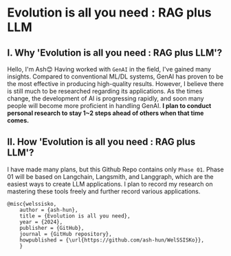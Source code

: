 # Evolution is all you need : RAG plus LLM

## **Ⅰ. Why 'Evolution is all you need : RAG plus LLM'?**
Hello, I'm Ash😊 Having worked with `GenAI` in the field, I've gained many insights. Compared to conventional ML/DL systems, GenAI has proven to be the most effective in producing high-quality results. However, I believe there is still much to be researched regarding its applications. As the times change, the development of AI is progressing rapidly, and soon many people will become more proficient in handling GenAI. **I plan to conduct personal research to stay 1~2 steps ahead of others when that time comes.**


## **Ⅱ. How 'Evolution is all you need : RAG plus LLM'?**
I have made many plans, but this Github Repo contains only `Phase 01`. Phase 01 will be based on Langchain, Langsmith, and Langgraph, which are the easiest ways to create LLM applications. I plan to record my research on mastering these tools freely and further record various applications.



    @misc{welssisko,
        author = {ash-hun},
        title = {Evolution is all you need},
        year = {2024},
        publisher = {GitHub},
        journal = {GitHub repository},
        howpublished = {\url{https://github.com/ash-hun/WelSSISKo}},
        }